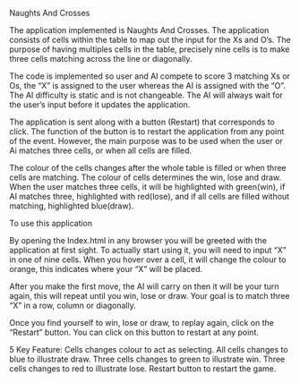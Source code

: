 Naughts And Crosses

The application implemented is Naughts And Crosses. The application consists of cells within the table to map out the input for the Xs and O’s. The purpose of having multiples cells in the table, precisely nine cells is to make three cells matching across the line or diagonally. 

The code is implemented so user and AI compete to score 3 matching Xs or Os, the “X” is assigned to the user whereas the AI is assigned with the “O”. The AI difficulty is static and is not changeable. The AI will always wait for the user’s input before it updates the application. 

The application is sent along with a button (Restart) that corresponds to click. The function of the button is to restart the application from any point of the event. However, the main purpose was to be used when the user or Ai matches three cells, or when all cells are filled.

The colour of the cells changes after the whole table is filled or when three cells are matching. The colour of cells determines the win, lose and draw. When the user matches three cells, it will be highlighted with green(win), if AI matches three, highlighted with red(lose), and if all cells are filled without matching, highlighted blue(draw).

To use this application

By opening the Index.html in any browser you will be greeted with the application at first sight. To actually start using it, you will need to input “X” in one of nine cells. When you hover over a cell, it will change the colour to orange, this indicates where your “X” will be placed. 

After you make the first move, the AI will carry on then it will be your turn again, this will repeat until you win, lose or draw. Your goal is to match three “X” in a row, column or diagonally. 

Once you find yourself to win, lose or draw, to replay again, click on the “Restart” button. You can click on this button to restart at any point.




5 Key Feature:
Cells changes colour to act as selecting.
All cells changes to blue to illustrate draw.
Three cells changes to green to illustrate win.
Three cells changes to red to illustrate lose.
Restart button to restart the game.
